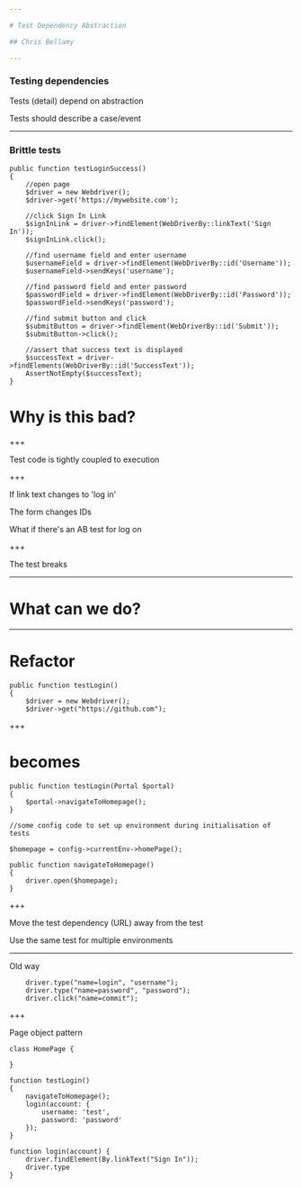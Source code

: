 ```yaml
---

# Test Dependency Abstraction

## Chris Bellamy

---
```


### Testing dependencies 

Tests (detail) depend on abstraction 

Tests should describe a case/event 

---

### Brittle tests

```
public function testLoginSuccess() 
{
    //open page
    $driver = new Webdriver();
    $driver->get('https://mywebsite.com');

    //click Sign In Link
    $signInLink = driver->findElement(WebDriverBy::linkText('Sign In'));
    $signInLink.click();

    //find username field and enter username
    $usernameField = driver->findElement(WebDriverBy::id('Username'));
    $usernameField->sendKeys('username');

    //find password field and enter password
    $passwordField = driver->findElement(WebDriverBy::id('Password'));
    $passwordField->sendKeys('password');

    //find submit button and click
    $submitButton = driver->findElement(WebDriverBy::id('Submit'));
    $submitButton->click();

    //assert that success text is displayed
    $successText = driver->findElements(WebDriverBy::id('SuccessText'));
    AssertNotEmpty($successText);
}
```

# Why is this bad?

+++

Test code is tightly coupled to execution

+++

If link text changes to 'log in'

The form changes IDs

What if there's an AB test for log on

+++

The test breaks
 
---

# What can we do?

---

# Refactor

```
public function testLogin() 
{
    $driver = new Webdriver();
    $driver->get("https://github.com");
```
+++
# becomes
```
public function testLogin(Portal $portal) 
{
    $portal->navigateToHomepage();
}
```

```
//some config code to set up environment during initialisation of tests

$homepage = config->currentEnv->homePage();

public function navigateToHomepage() 
{
    driver.open($homepage);
}

```
+++

Move the test dependency (URL) away from the test

Use the same test for multiple environments

---

Old way

```
    driver.type("name=login", "username");
    driver.type("name=password", "password");
    driver.click("name=commit");
```

+++

Page object pattern

```
class HomePage {

}

function testLogin()
{
    navigateToHomepage();
    login(account: {
        username: 'test',
        password: 'password'
    });
}
```
```
function login(account) {
    driver.findElement(By.linkText("Sign In"));
    driver.type
}
